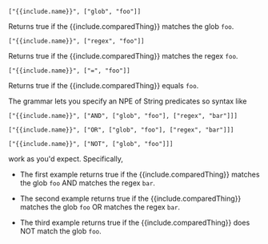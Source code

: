 ```
["{{include.name}}", ["glob", "foo"]]
```

Returns true if the {{include.comparedThing}} matches the glob `foo`.

```
["{{include.name}}", ["regex", "foo"]]
```

Returns true if the {{include.comparedThing}} matches the regex `foo`.

```
["{{include.name}}", ["=", "foo"]]
```

Returns true if the {{include.comparedThing}} equals `foo`.

The grammar lets you specify an NPE of String predicates so syntax like

```
["{{include.name}}", ["AND", ["glob", "foo"], ["regex", "bar"]]]
```

```
["{{include.name}}", ["OR", ["glob", "foo"], ["regex", "bar"]]]
```

```
["{{include.name}}", ["NOT", ["glob", "foo"]]]
```

work as you'd expect. Specifically,

* The first example returns true if the {{include.comparedThing}} matches the glob `foo` AND matches the regex `bar`.

* The second example returns true if the {{include.comparedThing}} matches the glob `foo` OR matches the regex `bar`.

* The third example returns true if the {{include.comparedThing}} does NOT match the glob `foo`.